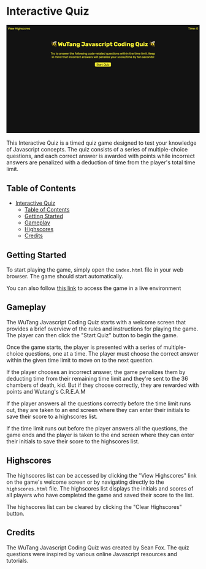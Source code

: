 # Interactive Quiz

![screenshot](./assets/img/markdown.png)


This Interactive Quiz is a timed quiz game designed to test your knowledge of Javascript concepts. The quiz consists of a series of multiple-choice questions, and each correct answer is awarded with points while incorrect answers are penalized with a deduction of time from the player's total time limit. 

## Table of Contents

- [Interactive Quiz](#interactive-quiz)
  - [Table of Contents](#table-of-contents)
  - [Getting Started](#getting-started)
  - [Gameplay](#gameplay)
  - [Highscores](#highscores)
  - [Credits](#credits)

## Getting Started

To start playing the game, simply open the `index.html` file in your web browser. The game should start automatically.

You can also follow [this link](https://drgunbot.github.io/Interactive-Game/index.html) to access the game in a live environment

## Gameplay

The WuTang Javascript Coding Quiz starts with a welcome screen that provides a brief overview of the rules and instructions for playing the game. The player can then click the "Start Quiz" button to begin the game.

Once the game starts, the player is presented with a series of multiple-choice questions, one at a time. The player must choose the correct answer within the given time limit to move on to the next question.

If the player chooses an incorrect answer, the game penalizes them by deducting time from their remaining time limit and they're sent to the 36 chambers of death, kid. But if they choose correctly, they are rewarded with points and Wutang's C.R.E.A.M

If the player answers all the questions correctly before the time limit runs out, they are taken to an end screen where they can enter their initials to save their score to a highscores list.

If the time limit runs out before the player answers all the questions, the game ends and the player is taken to the end screen where they can enter their initials to save their score to the highscores list.

## Highscores

The highscores list can be accessed by clicking the "View Highscores" link on the game's welcome screen or by navigating directly to the `highscores.html` file. The highscores list displays the initials and scores of all players who have completed the game and saved their score to the list.

The highscores list can be cleared by clicking the "Clear Highscores" button.

## Credits

The WuTang Javascript Coding Quiz was created by Sean Fox. The quiz questions were inspired by various online Javascript resources and tutorials.


